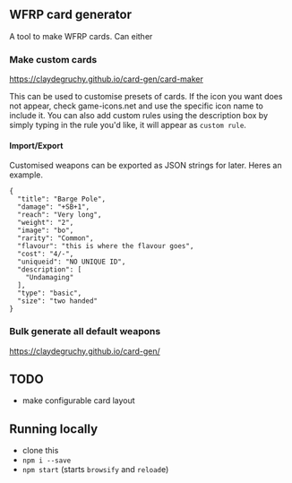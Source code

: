 ## WFRP card generator
A tool to make WFRP cards. Can either 

### Make custom cards
https://claydegruchy.github.io/card-gen/card-maker

This can be used to customise presets of cards. If the icon you want does not appear, check game-icons.net and use the specific icon name to include it. You can also add custom rules using the description box by simply typing in the rule  you'd like, it  will appear as `custom rule`.

#### Import/Export
Customised weapons can be exported as JSON strings for later. Heres an example.
```
{
  "title": "Barge Pole",
  "damage": "+SB+1",
  "reach": "Very long",
  "weight": "2",
  "image": "bo",
  "rarity": "Common",
  "flavour": "this is where the flavour goes",
  "cost": "4/-",
  "uniqueid": "NO UNIQUE ID",
  "description": [
    "Undamaging"
  ],
  "type": "basic",
  "size": "two handed"
}
```


### Bulk generate all default weapons
https://claydegruchy.github.io/card-gen/


## TODO
- make configurable card layout

## Running locally
- clone this
- `npm i --save`
- `npm start` (starts `browsify` and `reload`e)